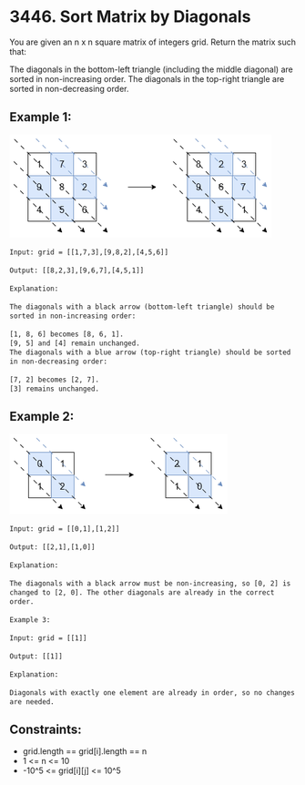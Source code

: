 # 3446. Sort Matrix by Diagonals

You are given an n x n square matrix of integers grid. Return the matrix such that:

The diagonals in the bottom-left triangle (including the middle diagonal) are sorted in non-increasing order.
The diagonals in the top-right triangle are sorted in non-decreasing order.

## Example 1:

![Example 1](./images/ex1.png)

```
Input: grid = [[1,7,3],[9,8,2],[4,5,6]]

Output: [[8,2,3],[9,6,7],[4,5,1]]

Explanation:

The diagonals with a black arrow (bottom-left triangle) should be sorted in non-increasing order:

[1, 8, 6] becomes [8, 6, 1].
[9, 5] and [4] remain unchanged.
The diagonals with a blue arrow (top-right triangle) should be sorted in non-decreasing order:

[7, 2] becomes [2, 7].
[3] remains unchanged.
```

## Example 2:

![Example 2](./images/ex2.png)

```
Input: grid = [[0,1],[1,2]]

Output: [[2,1],[1,0]]

Explanation:

The diagonals with a black arrow must be non-increasing, so [0, 2] is changed to [2, 0]. The other diagonals are already in the correct order.

Example 3:

Input: grid = [[1]]

Output: [[1]]

Explanation:

Diagonals with exactly one element are already in order, so no changes are needed.
```

## Constraints:

- grid.length == grid[i].length == n
- 1 <= n <= 10
- -10^5 <= grid[i][j] <= 10^5
